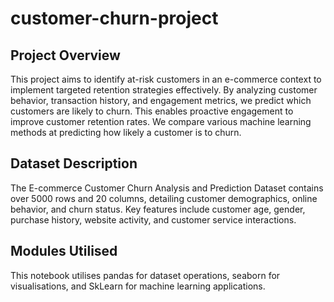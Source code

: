 # customer-churn-project
## Project Overview
This project aims to identify at-risk customers in an e-commerce context to implement targeted retention strategies effectively. By analyzing customer behavior, transaction history, and engagement metrics, we predict which customers are likely to churn. This enables proactive engagement to improve customer retention rates.
We compare various machine learning methods at predicting how likely a customer is to churn.

## Dataset Description
The E-commerce Customer Churn Analysis and Prediction Dataset contains over 5000 rows and 20 columns, detailing customer demographics, online behavior, and churn status. Key features include customer age, gender, purchase history, website activity, and customer service interactions.

## Modules Utilised
This notebook utilises pandas for dataset operations, seaborn for visualisations, and SkLearn for machine learning applications.
